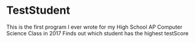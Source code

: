 # TestStudent
This is the first program I ever wrote for my High School AP Computer Science Class in 2017
Finds out which student has the highest testScore
